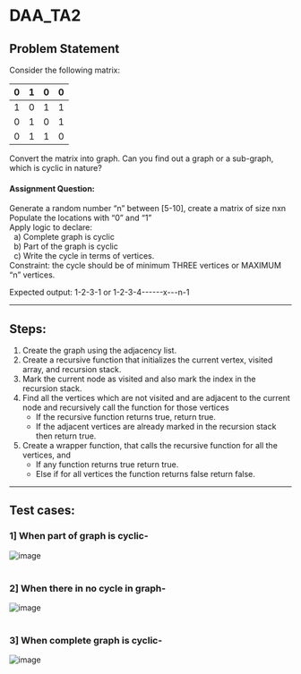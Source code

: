 # DAA_TA2

## Problem Statement
Consider the following matrix:

| 0    | 1    | 0    | 0    |
| ------------- | ------------- | ------------- | ------------ |
| 1    | 0    | 1    | 1    |
| 0    | 1    | 0    | 1    |
| 0    | 1    | 1    | 0    |

Convert the matrix into graph.
Can you find out a graph or a sub-graph, which is cyclic in nature?

#### Assignment Question: <br>
Generate a random number “n” between [5-10], create a matrix of size nxn<br>
Populate the locations with “0” and “1” <br>
Apply logic to declare:<br>
&nbsp;&nbsp;a) Complete graph is cyclic <br>
&nbsp;&nbsp;b) Part of the graph is cyclic <br>
&nbsp;&nbsp;c) Write the cycle in terms of vertices. <br>
Constraint: the cycle should be of minimum THREE vertices or MAXIMUM “n”
vertices.<br>

Expected output: 1-2-3-1 or 1-2-3-4------x---n-1
<hr>

## Steps:
1. Create the graph using the adjacency list.
2. Create a recursive function that initializes the current vertex, visited array, and recursion stack.
3. Mark the current node as visited and also mark the index in the recursion stack.
4. Find all the vertices which are not visited and are adjacent to the current node and recursively call the function for those vertices
    - If the recursive function returns true, return true.
    - If the adjacent vertices are already marked in the recursion stack then return true.
5. Create a wrapper function, that calls the recursive function for all the vertices, and
    - If any function returns true return true.
    - Else if for all vertices the function returns false return false.
<hr>

## Test cases:

### 1] When part of graph is cyclic- <br>
![image](https://user-images.githubusercontent.com/119067101/204032498-dd97671a-5bd2-4d3f-92aa-f875b876bdca.png)
<br><br>

### 2] When there in no cycle in graph- <br>
![image](https://user-images.githubusercontent.com/119067101/204032793-27d7c179-e516-4e3a-a0f0-c2ba155baa11.png)
<br><br>

### 3] When complete graph is cyclic- <br>
![image](https://user-images.githubusercontent.com/119067101/204034382-8ff914a0-3e1b-414f-839e-f2d15257b8a8.png)
